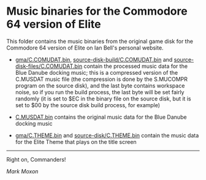# Music binaries for the Commodore 64 version of Elite

This folder contains the music binaries from the original game disk for the Commodore 64 version of Elite on Ian Bell's personal website.

* [gma/C.COMUDAT.bin](gma/C.COMUDAT.bin), [source-disk-build/C.COMUDAT.bin](source-disk-build/C.COMUDAT.bin) and [source-disk-files/C.COMUDAT.bin](source-disk-files/C.COMUDAT.bin) contain the processed music data for the Blue Danube docking music; this is a compressed version of the C.MUSDAT music file (the compression is done by the S.MUCOMPR program on the source disk), and the last byte contains workspace noise, so if you run the build process, the last byte will be set fairly randomly (it is set to $EC in the binary file on the source disk, but it is set to $00 by the source disk build process, for example)

* [C.MUSDAT.bin](C.MUSDAT.bin) contains the original music data for the Blue Danube docking music

* [gma/C.THEME.bin](gma/C.THEME.bin) and [source-disk/C.THEME.bin](source-disk/C.THEME.bin) contain the music data for the Elite Theme that plays on the title screen

---

Right on, Commanders!

_Mark Moxon_